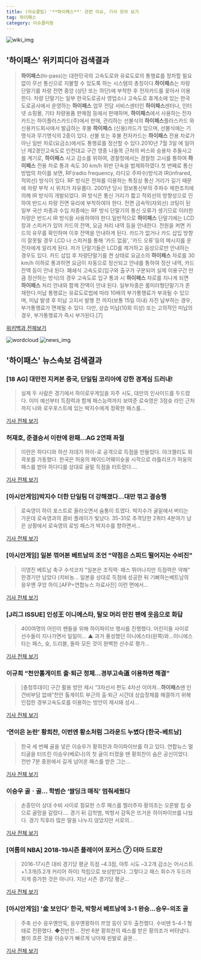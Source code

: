 ```yaml
---
title: (이슈클립) '**하이패스**' 관련 이슈, 기사 모아 보기
tag: 하이패스
category: 이슈클리핑
---
```

![wiki_img](https://user-images.githubusercontent.com/42597476/44503234-41136a80-a6d0-11e8-9071-6fc6418eafe4.png)
## **'**하이패스**'** 위키피디아 검색결과
>**하이패스**(hi-pass)는 대한민국의 고속도로와 유료도로의 통행료를 정차할 필요 없이 무선 통신으로 지불할 수 있도록 하는 시스템의 총칭이다.**하이패스**는 차량 단말기를 차량 전면 중앙 (상단 또는 하단)에 부착한 후 전자카드를 꽂아서 이용한다. 차량 단말기는 일부 한국도로공사 영업소나 고속도로 휴게소에 있는 한국도로공사에서 운영하는 **하이패스** 업무 전담 서비스센터인 **하이패스**센터나, 인터넷 쇼핑몰, 기타 차량용품 판매점 등에서 판매하며, **하이패스**에서 사용하는 전자카드는 하이플러스카드(주)에서 판매, 관리하는 선불식의 **하이패스**플러스카드 와 신용카드회사에서 발급하는 후불 **하이패스** (신용)카드가 있으며, 선불식에는 기명식과 무기명식의 2종이 있다. 선불 또는 후불 전자카드는 **하이패스** 전용 차로가 아닌 일반 차로(요금소)에서도 통행료를 정산할 수 있다.2010년 7월 3일 에 일어난 제2경인고속도로 인천대교 구간 영종 나들목 근처의 버스와 승용차 추돌사고 를 계기로, **하이패스** 사고 감소를 위하여, 경찰청에서는 경찰청 고시를 통하여 **하이패스** 전용 차로 통과 속도 30 km/h 위반 단속을 법제화하였다.첫 번째로 통신 방법의 차이를 보면, RF(radio frequency, 라디오 주파수)방식과 IR(infrared, 적외선) 방식이 있다. RF 방식은 전파를 이용하는 특징상 통신 거리가 길기 때문에 차량 부착 시 위치가 자유롭다. 2001년 당시 정보통신부의 주파수 제한조치에 의해 IR 방식이 개발되었다. IR 방식은 통신 거리가 짧고 적외선의 방향성으로 인하여 반드시 차량 전면 유리에 부착하여야 한다. 전면 금속막(자외선) 코팅이 된 일부 국산 차종과 수입 차종에는 RF 방식 단말기의 통신 오류가 생기므로 이러한 차량은 반드시 IR 방식을 사용하여야 한다.일반적으로 **하이패스** 단말기에는 LCD 창과 스피커가 있어 카드의 잔액, 요금 처리 내역 등을 안내한다. 전원을 켜면 카드의 유무를 확인하며 이후 잔액을 안내하게 된다. 카드가 없거나 카드 삽입 방향이 잘못될 경우 LCD 나 스피커를 통해 '카드 없음', '카드 오류'등의 메시지를 운전자에게 알리게 된다. 저가 단말기들은 LCD를 제거하고 음성으로만 안내하는 경우도 있다. 카드 삽입 후 차량단말기를 켠 상태로 요금소의 **하이패스** 차로를 30 km/h 이하로 통과하면 요금이 자동으로 정산되고 안내를 통하여 정산 내역, 카드 잔액 등이 안내 된다. 폐쇄식 고속도로(입구와 출구가 구분되어 실제 이용구간 만큼 정산하는 방식)의 경우 고속도로 입구 통과 시 **하이패스** 차로를 지나게 되면 **하이패스** 처리 안내와 함께 잔액이 안내 된다. 일부차종은 룸미러형단말기가 존재한다.미납 통행료는 유료도로법에 따라 10배의 부가통행료가 부과될 수 있으며, 미납 발생 후 미납 고지서 발행 전 까지(보통 15일 이내) 자진 납부하는 경우, 부가통행료가 면제될 수 있다. 다만, 상습 미납(10회 이상) 또는 고의적인 미납의 경우, 부가통행료가 즉시 부가된다.[7]

<a href="https://ko.wikipedia.org/wiki/하이패스" target="_blank">위키백과 전체보기</a>

![wordcloud](https://s3.ap-northeast-2.amazonaws.com/lyrics101-wordcloud/2018-08-31-1535673007.png)
![news_img](https://user-images.githubusercontent.com/42597476/44507050-1206f400-a6e4-11e8-8d98-7ffbfebb353f.png)
## **'**하이패스**'** 뉴스속보 검색결과
### [18 AG] 대만전 지켜본 중국, 단일팀 코리아에 강한 경계심 드러내!

>실제 두 사람은 경기에서 하이로우게임을 자주 시도, 대만의 인사이드를 두드렸다. 이미 예선부터 득점력과 함께 패스능력까지 보여준 로숙영은 3점슛 라인 근처까지 나와 로우포스트에 있는 박지수에게 정확한 패스를...

<a href="http://sports.news.naver.com/basketball/news/read.nhn?oid=065&aid=0000165081" target="_blank">기사 전체 보기</a>

### 허재호, 준결승서 이란에 완패…AG 2연패 좌절

>이란은 하다디와 하산 자데가 하이-로 공격으로 득점을 만들었다. 야크챌리도 외곽포를 가동했다. 한국은 허웅의 페이드어웨이슛을 시작으로 라틀리프가 허웅의 패스를 받아 하다디를 상대로 골밑 득점을 터트렸다....

<a href="http://www.mydaily.co.kr/new_yk/html/read.php?newsid=201808301942202898&ext=na" target="_blank">기사 전체 보기</a>

### [아시안게임]박지수 더한 단일팀 더 강해졌다…대만 꺾고 결승행

>로숙영이 하이 포스트로 올라오면서 숨통이 트였다. 박지수가 골밑에서 버티는 가운데 로숙영과의 콤비 플레이가 빛났다. 35-31로 추격당한 2쿼터 4분여가 남은 상황에서 로숙영의 로빙 패스가 박지수를 향하면서...

<a href="http://news.khan.co.kr/kh_news/khan_art_view.html?artid=201808301335001&code=980901" target="_blank">기사 전체 보기</a>

### [아시안게임] 일본 꺾어본 베트남의 조언 "약점은 스피드 떨어지는 수비진"

>이영진 베트남 축구 수석코치 "일본은 조직력· 패스 뛰어나지만 득점력은 약해" 한경기만 남았다 (치비농... 일본을 상대로 득점에 성공한 뒤 기뻐하는베트남의 응우옌 쿠앙 하이.[AFP=연합뉴스 자료사진] 이런 면에서...

<a href="http://app.yonhapnews.co.kr/YNA/Basic/SNS/r.aspx?c=AKR20180830148200007&did=1195m" target="_blank">기사 전체 보기</a>

### [J리그 ISSUE] 인성王 이니에스타, 탈모 머리 만진 팬에 웃음으로 화답

>400여명의 어린이 팬들을 위해 하이파이브 행사를 진행했다. 어린이들 사이로 선수들이 지나가면서 일일이... ▲ 과거 풍성했던 이니에스타(왼쪽)와...이니에스타는 패스, 슛, 드리블, 돌파 모든 것이 완벽한 선수로 평가...

<a href="http://www.spotvnews.co.kr/?mod=news&act=articleView&idxno=234017" target="_blank">기사 전체 보기</a>

### 이규희 “천안톨게이트 출·퇴근 정체…경부고속道 이용하면 해결”

>[충청투데이] 구간 활용 방안 제시 “3차선서 편도 4차선 이어져…**하이패스**땐 인건비부담 없애”천안 톨게이트 부근의 출·퇴근 시간대 상습정체를 해결하기 위해 인접한 경부고속도로를 이용하는 방안이 제시돼 성사...

<a href="http://www.cctoday.co.kr/?mod=news&act=articleView&idxno=1158874" target="_blank">기사 전체 보기</a>

### ‘연이은 논란’ 황희찬, 이번엔 황소처럼 그라운드 누볐다 [한국-베트남]

>한국 세 번째 골을 넣은 이승우가 황희찬과 하이파이브를 하고 있다. 연합뉴스 멀티골을 터뜨린 이승우(베로나)의 첫 골이 터졌을 땐 황희찬이 숨은 공신이었다. 전반 7분 중원에서 길게 넘어온 패스를 받은 그는...

<a href="http://sports.khan.co.kr/news/sk_index.html?art_id=201808292046003&sec_id=520101&pt=nv" target="_blank">기사 전체 보기</a>

### 이승우 골ㆍ골… 학범슨 ‘쌀딩크 매직’ 멈춰세웠다

>손흥민이 상대 수비 사이로 절묘한 스루 패스를 찔러주자 황의조는 오른발 칩 슛으로 골망을 갈랐다.... 경기 뒤 김학범, 박항서 감독은 뜨거운 하이파이브를 나눴다. 경기 직후라 많은 말을 나누지 않았지만 서로의...

<a href="http://www.hankookilbo.com/v/a860dfd6004943ac906594a000f970ff" target="_blank">기사 전체 보기</a>

### [여름의 NBA] 2018-19시즌 플레이어 포커스 ⑦ 더마 드로잔

>2016-17시즌 대비 경기당 평균 득점 –4.3점, 야투 시도 –3.2개 감소는 어시스트 +1.3개(5.2개 커리어 하이) 적립으로 보상받았다. 그렇다고 패스 회수가 두드러지게 증가한 것은 아니다. 지난 시즌 경기당 평균...

<a href="http://sports.news.naver.com/basketball/news/read.nhn?oid=486&aid=0000000810" target="_blank">기사 전체 보기</a>

### [아시안게임] '金 보인다' 한국, 박항서 베트남에 3-1 완승…승우-의조 골

>주축 선수 응우옌안둑, 응우옌꽝하이 쯔엉 등이 모두 출전했다. 수비땐 5-4-1 형태로 전환했다. ◆전반전... 전반 6분 황희찬의 패스를 받은 황의조가 버텨냈다. 볼이 흐른 것을 이승우가 빠르게 낚아채 왼발로 골문...

<a href="http://www.spotvnews.co.kr/?mod=news&act=articleView&idxno=233843" target="_blank">기사 전체 보기</a>


